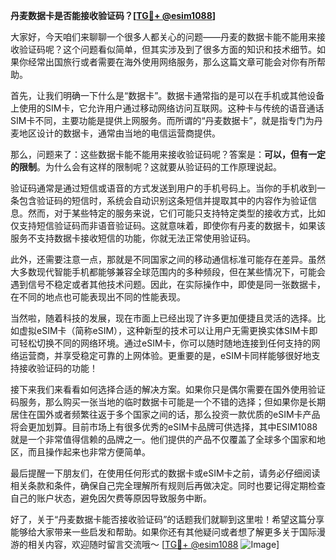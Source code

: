 **丹麦数据卡是否能接收验证码？[[TG💪+ @esim1088](https://t.me/s/esim1088)]**

大家好，今天咱们来聊聊一个很多人都关心的问题——丹麦的数据卡能不能用来接收验证码呢？这个问题看似简单，但其实涉及到了很多方面的知识和技术细节。如果你经常出国旅行或者需要在海外使用网络服务，那么这篇文章可能会对你有所帮助。

首先，让我们明确一下什么是“数据卡”。数据卡通常指的是可以在手机或其他设备上使用的SIM卡，它允许用户通过移动网络访问互联网。这种卡与传统的语音通话SIM卡不同，主要功能是提供上网服务。而所谓的“丹麦数据卡”，就是指专门为丹麦地区设计的数据卡，通常由当地的电信运营商提供。

那么，问题来了：这些数据卡能不能用来接收验证码呢？答案是：**可以，但有一定的限制**。为什么会有这样的限制呢？这就要从验证码的工作原理说起。

验证码通常是通过短信或语音的方式发送到用户的手机号码上。当你的手机收到一条包含验证码的短信时，系统会自动识别这条短信并提取其中的内容作为验证信息。然而，对于某些特定的服务来说，它们可能只支持特定类型的接收方式，比如仅支持短信验证码而非语音验证码。这就意味着，即使你有丹麦的数据卡，如果该服务不支持数据卡接收短信的功能，你就无法正常使用验证码。

此外，还需要注意一点，那就是不同国家之间的移动通信标准可能存在差异。虽然大多数现代智能手机都能够兼容全球范围内的多种频段，但在某些情况下，可能会遇到信号不稳定或者其他技术问题。因此，在实际操作中，即使是同一张数据卡，在不同的地点也可能表现出不同的性能表现。

当然啦，随着科技的发展，现在市面上已经出现了许多更加便捷且灵活的选择。比如虚拟eSIM卡（简称eSIM），这种新型的技术可以让用户无需更换实体SIM卡即可轻松切换不同的网络环境。通过eSIM卡，你可以随时随地连接到任何支持的网络运营商，并享受稳定可靠的上网体验。更重要的是，eSIM卡同样能够很好地支持接收验证码的功能！

接下来我们来看看如何选择合适的解决方案。如果你只是偶尔需要在国外使用验证码服务，那么购买一张当地的临时数据卡可能是一个不错的选择；但如果你是长期居住在国外或者频繁往返于多个国家之间的话，那么投资一款优质的eSIM卡产品将会更加划算。目前市场上有很多优秀的eSIM卡品牌可供选择，其中ESIM1088就是一个非常值得信赖的品牌之一。他们提供的产品不仅覆盖了全球多个国家和地区，而且操作起来也非常方便简单。

最后提醒一下朋友们，在使用任何形式的数据卡或eSIM卡之前，请务必仔细阅读相关条款和条件，确保自己完全理解所有规则后再做决定。同时也要记得定期检查自己的账户状态，避免因欠费等原因导致服务中断。

好了，关于“丹麦数据卡能否接收验证码”的话题我们就聊到这里啦！希望这篇分享能够给大家带来一些启发和帮助。如果你还有其他疑问或者想了解更多关于国际漫游的相关内容，欢迎随时留言交流哦～ [[TG💪+ @esim1088](https://t.me/s/esim1088) ![Image](https://i.postimg.cc/4NQfJmqS/Snipaste-2025-05-13-00-14-12.png)]
